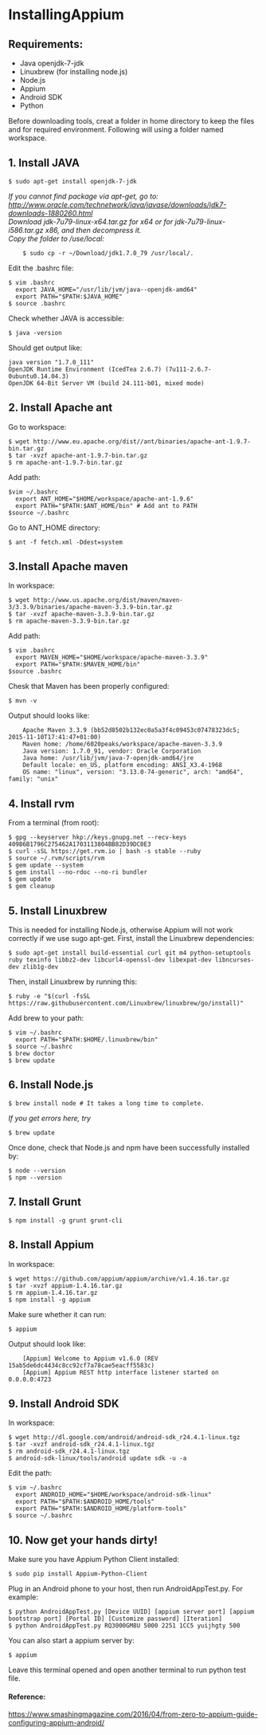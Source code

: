# InstallingAppium

## Requirements:
  * Java openjdk-7-jdk
  * Linuxbrew (for installing node.js)
  * Node.js
  * Appium
  * Android SDK
  * Python

Before downloading tools, creat a folder in home directory to keep the files and for required environment. Following will using a folder named workspace.  
  
## 1. Install JAVA
```
$ sudo apt-get install openjdk-7-jdk
```
  
*If you cannot find package via apt-get, go to: http://www.oracle.com/technetwork/java/javase/downloads/jdk7-downloads-1880260.html*  
*Download jdk-7u79-linux-x64.tar.gz for x64 or for jdk-7u79-linux-i586.tar.gz x86, and then decompress it.*  
*Copy the folder to /use/local:*
```
	$ sudo cp -r ~/Download/jdk1.7.0_79 /usr/local/.
```
  
Edit the .bashrc file:
```
$ vim .bashrc
  export JAVA_HOME="/usr/lib/jvm/java--openjdk-amd64"
  export PATH="$PATH:$JAVA_HOME"
$ source .bashrc
```

Check whether JAVA is accessible:
```
$ java -version
```

Should get output like:
```
java version "1.7.0_111"
OpenJDK Runtime Environment (IcedTea 2.6.7) (7u111-2.6.7-0ubuntu0.14.04.3)
OpenJDK 64-Bit Server VM (build 24.111-b01, mixed mode)
```

## 2. Install Apache ant
   
Go to workspace:
```
$ wget http://www.eu.apache.org/dist//ant/binaries/apache-ant-1.9.7-bin.tar.gz
$ tar -xvzf apache-ant-1.9.7-bin.tar.gz
$ rm apache-ant-1.9.7-bin.tar.gz
```
Add path:
```
$vim ~/.bashrc
  export ANT_HOME="$HOME/workspace/apache-ant-1.9.6"
  export PATH="$PATH:$ANT_HOME/bin" # Add ant to PATH
$source ~/.bashrc
```
Go to ANT_HOME directory:
```
$ ant -f fetch.xml -Ddest=system
```


## 3.Install Apache maven

In workspace:
```
$ wget http://www.us.apache.org/dist/maven/maven-3/3.3.9/binaries/apache-maven-3.3.9-bin.tar.gz
$ tar -xvzf apache-maven-3.3.9-bin.tar.gz
$ rm apache-maven-3.3.9-bin.tar.gz
```
Add path:
```
$ vim .bashrc
  export MAVEN_HOME="$HOME/workspace/apache-maven-3.3.9"
  export PATH="$PATH:$MAVEN_HOME/bin"
$source .bashrc
```
Chesk that Maven has been properly configured:
```
$ mvn -v
```
Output should looks like:
```
	Apache Maven 3.3.9 (bb52d8502b132ec0a5a3f4c09453c07478323dc5; 2015-11-10T17:41:47+01:00)
	Maven home: /home/6020peaks/workspace/apache-maven-3.3.9
	Java version: 1.7.0_91, vendor: Oracle Corporation
	Java home: /usr/lib/jvm/java-7-openjdk-amd64/jre
	Default locale: en_US, platform encoding: ANSI_X3.4-1968
	OS name: "linux", version: "3.13.0-74-generic", arch: "amd64", family: "unix"
```


## 4. Install rvm

   From a terminal (from root):
```
$ gpg --keyserver hkp://keys.gnupg.net --recv-keys 409B6B1796C275462A1703113804BB82D39DC0E3
$ curl -sSL https://get.rvm.io | bash -s stable --ruby
$ source ~/.rvm/scripts/rvm
$ gem update --system
$ gem install --no-rdoc --no-ri bundler
$ gem update
$ gem cleanup
```

## 5. Install Linuxbrew

   This is needed for installing Node.js, otherwise Appium will not work correctly if we use sugo apt-get.
   First, install the Linuxbrew dependencies:
```
$ sudo apt-get install build-essential curl git m4 python-setuptools ruby texinfo libbz2-dev libcurl4-openssl-dev libexpat-dev libncurses-dev zlib1g-dev
```
   Then, install Linuxbrew by running this:
```
$ ruby -e "$(curl -fsSL https://raw.githubusercontent.com/Linuxbrew/linuxbrew/go/install)"
```
   Add brew to your path:	
```
$ vim ~/.bashrc
  export PATH="$PATH:$HOME/.linuxbrew/bin"
$ source ~/.bashrc
$ brew doctor
$ brew update
```

## 6. Install Node.js
```
$ brew install node # It takes a long time to complete.
```
*If you get errors here, try*
```
$ brew update
```
Once done, check that Node.js and npm have been successfully installed by:
```
$ node --version
$ npm --version
```
 
## 7. Install Grunt
```
$ npm install -g grunt grunt-cli
```
 
## 8. Install Appium

   In workspace:
```
$ wget https://github.com/appium/appium/archive/v1.4.16.tar.gz
$ tar -xvzf appium-1.4.16.tar.gz
$ rm appium-1.4.16.tar.gz
$ npm install -g appium
```
   Make sure whether it can run:
```
$ appium
```
   Output should look like:
```
	[Appium] Welcome to Appium v1.6.0 (REV 15ab5de6dc4434c8cc92cf7a78cae5eacff5583c)
	[Appium] Appium REST http interface listener started on 0.0.0.0:4723
```


## 9. Install Android SDK

   In workspace:
```
$ wget http://dl.google.com/android/android-sdk_r24.4.1-linux.tgz
$ tar -xvzf android-sdk_r24.4.1-linux.tgz
$ rm android-sdk_r24.4.1-linux.tgz
$ android-sdk-linux/tools/android update sdk -u -a
```
   Edit the path:
```
$ vim ~/.bashrc
  export ANDROID_HOME="$HOME/workspace/android-sdk-linux"
  export PATH="$PATH:$ANDROID_HOME/tools"
  export PATH="$PATH:$ANDROID_HOME/platform-tools"
$ source ~/.bashrc
```

## 10. Now get your hands dirty!

   Make sure you have Appium Python Client installed:
```
$ sudo pip install Appium-Python-Client
```
   Plug in an Android phone to your host, then run AndroidAppTest.py. For example:
```
$ python AndroidAppTest.py [Device UUID] [appium server port] [appium bootstrap port] [Portal ID] [Customize password] [Iteration]
$ python AndroidAppTest.py RQ3000GM8U 5000 2251 1CC5 yuijhgty 500
```
   You can also start a appium server by:
```
$ appium
```
   Leave this terminal opened and open another terminal to run python test file.


#### Reference:
https://www.smashingmagazine.com/2016/04/from-zero-to-appium-guide-configuring-appium-android/


